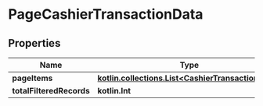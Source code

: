 
# PageCashierTransactionData

## Properties
| Name | Type | Description | Notes |
| ------------ | ------------- | ------------- | ------------- |
| **pageItems** | [**kotlin.collections.List&lt;CashierTransactionData&gt;**](CashierTransactionData.md) |  |  [optional] |
| **totalFilteredRecords** | **kotlin.Int** |  |  [optional] |




